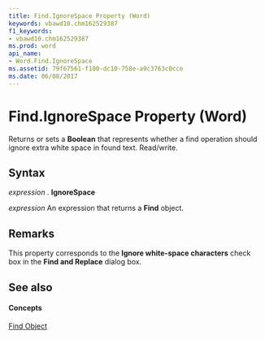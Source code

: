 ```yaml
---
title: Find.IgnoreSpace Property (Word)
keywords: vbawd10.chm162529387
f1_keywords:
- vbawd10.chm162529387
ms.prod: word
api_name:
- Word.Find.IgnoreSpace
ms.assetid: 79f67561-f100-dc10-758e-a9c3763c0cce
ms.date: 06/08/2017
---
```



# Find.IgnoreSpace Property (Word)

 Returns or sets a **Boolean** that represents whether a find operation should ignore extra white space in found text. Read/write.


## Syntax

 _expression_ . **IgnoreSpace**

 _expression_ An expression that returns a **Find** object.


## Remarks

This property corresponds to the  **Ignore white-space characters** check box in the **Find and Replace** dialog box.


## See also


#### Concepts


[Find Object](find-object-word.md)

